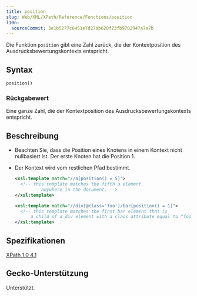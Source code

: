 ```yaml
---
title: position
slug: Web/XML/XPath/Reference/Functions/position
l10n:
  sourceCommit: 3e1b5277c6451e7d27ab628f23fb9702947a7a7b
---
```


Die Funktion `position` gibt eine Zahl zurück, die der Kontextposition des Ausdrucksbewertungskontexts entspricht.

## Syntax

```plain
position()
```

### Rückgabewert

Eine ganze Zahl, die der Kontextposition des Ausdrucksbewertungskontexts entspricht.

## Beschreibung

- Beachten Sie, dass die Position eines Knotens in einem Kontext nicht nullbasiert ist. Der erste Knoten hat die Position 1.

- Der Kontext wird vom restlichen Pfad bestimmt.

  ```xml
  <xsl:template match="//a[position() = 5]">
    <!-- this template matches the fifth a element
            anywhere in the document. -->
  </xsl:template>
  ```

  ```xml
  <xsl:template match="//div[@class='foo']/bar[position() = 1]">
    <!-- this template matches the first bar element that is
        a child of a div element with a class attribute equal to "foo" -->
  </xsl:template>
  ```

## Spezifikationen

[XPath 1.0 4.1](https://www.w3.org/TR/1999/REC-xpath-19991116/#function-position)

## Gecko-Unterstützung

Unterstützt.
